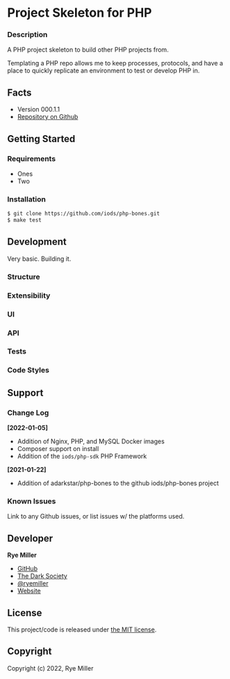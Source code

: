 Project Skeleton for PHP
========================

### Description

A PHP project skeleton to build other PHP projects from.

Templating a PHP repo allows me to keep processes, protocols, and have a place to
quickly replicate an environment to test or develop PHP in.


Facts
-----
  * Version 000.1.1
  * [Repository on Github](https://github.com/iods/php-bones)
  

Getting Started
---------------

### Requirements
* Ones
* Two


### Installation

```sh
$ git clone https://github.com/iods/php-bones.git
$ make test
```


Development
-----------

Very basic. Building it.

### Structure

### Extensibility

### UI

### API

### Tests

### Code Styles


Support
-------


### Change Log

**[2022-01-05]**
  * Addition of Nginx, PHP, and MySQL Docker images
  * Composer support on install
  * Addition of the `iods/php-sdk` PHP Framework

**[2021-01-22]**
  * Addition of adarkstar/php-bones to the github iods/php-bones project


### Known Issues

Link to any Github issues, or list issues w/ the platforms used.

Developer
----------

**Rye Miller**
  * [GitHub](https://github.com/iods/)
  * [The Dark Society](https://github.com/thedarksociety)
  * [@ryemiller](https://twitter.com/ryemiller)
  * [Website](https://ryemiller.io)


License
-------

This project/code is released under [the MIT license](https://github.com/iods/php-bones/LICENSE).


Copyright
---------

Copyright (c) 2022, Rye Miller